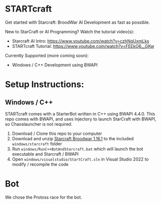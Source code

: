 # STARTcraft

Get started with Starcraft: BroodWar AI Development as fast as possible.

New to StarCraft or AI Programming? Watch the tutorial video(s):

- Starcraft AI Intro: https://www.youtube.com/watch?v=czhNqUxmLks
- STARTcraft Tutorial: https://www.youtube.com/watch?v=FEEkO6__GKw

Currently Supported (more coming soon):

- Windows / C++ Development using BWAPI

# Setup Instructions:

## Windows / C++

STARTcraft comes with a StarterBot written in C++ using BWAPI 4.4.0. This repo comes with BWAPI, and uses Injectory to launch StarCraft with BWAPI, so Chaoslauncher is not required.

1. Download / Clone this repo to your computer
2. Download and unzip [Starcraft Broodwar 1.16.1](http://www.cs.mun.ca/~dchurchill/startcraft/scbw_bwapi440.zip) to the included `windows/starcraft` folder
3. Run `windows/RunC++BotAndStarcraft.bat` which will launch the bot executable and Starcraft / BWAPI
4. Open `windows/visualstudio/StartCraft.sln` in Visual Studio 2022 to modify / recompile the code

# Bot

We chose the Protoss race for the bot.
